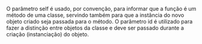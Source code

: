 O parâmetro self é usado, por convenção, para informar que a função é um método de uma classe, servindo também para que a instância do novo objeto criado seja passada para o método. O parâmetro id é utilizado para fazer a distinção entre objetos da classe e deve ser passado durante a criação (instanciação) do objeto.